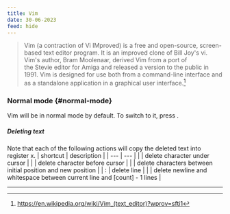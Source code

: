 ```yaml
---
title: Vim
date: 30-06-2023
feed: hide
---
```


> Vim (a contraction of Vi IMproved) is a free and open-source, screen-based text editor program. It is an improved clone of Bill Joy's vi. Vim's author, Bram Moolenaar, derived Vim from a port of the Stevie editor for Amiga and released a version to the public in 1991. Vim is designed for use both from a command-line interface and as a standalone application in a graphical user interface.[^1]

### Normal mode {#normal-mode}
Vim will be in normal mode by default. To switch to it, press . 

##### Deleting text
Note that each of the following actions will copy the deleted text into register x.
| shortcut    | description                                                              |
| ---         | ---                                                                      |
|          | delete character under cursor                                            |
|          | delete character before cursor                                           |
|  | delete characters between initial position and new position              |
| :        | delete line                                                              |
|   | delete newline and whitespace between current line and [count] - 1 lines |


---

[^1]: https://en.wikipedia.org/wiki/Vim_(text_editor)?wprov=sfti1

